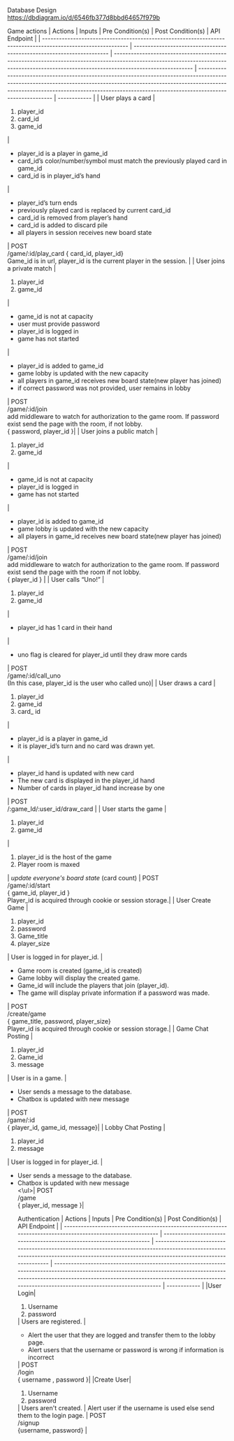Database Design <br/>
https://dbdiagram.io/d/6546fb377d8bbd64657f979b

Game actions
| Actions                                                                                                      | Inputs                                                                | Pre Condition(s)                                                                                                                                                                         | Post Condition(s)                                                                                                                                                                                                                                                    | API Endpoint |
| ------------------------------------------------------------------------------------------------------------ | --------------------------------------------------------------------- | ---------------------------------------------------------------------------------------------------------------------------------------------------------------------------------------- | -------------------------------------------------------------------------------------------------------------------------------------------------------------------------------------------------------------------------------------------------------------------- | ------------ |
| User plays a card                                                                                            | <ol> <li> player_id </li> <li> card_id </li> <li> game_id </li> </ol> | <ul> <li> player_id is a player in game_id </li> <li> card_id’s color/number/symbol must match the previously played card in game_id </li><li>card_id is in player_id’s hand </li> </ul> | <ul> <li> player_id’s turn ends </li> <li> previously played card is replaced by current card_id </li> <li> card_id is removed from player’s hand </li> <li> card_id is added to discard pile </li> <li> all players in session receives new board state </li> </ul> | POST <br/> /game/:id/play_card { card_id, player_id} <br/> Game_id is in url, player_id is the current player in the session. |
| User joins a private match | <ol> <li> player_id </li> <li> game_id </li> </ol> | <ul> <li> game_id is not at capacity </li> <li> user must provide password </li> <li> player_id is logged in </li> <li> game has not started </li> </ul> | <ul> <li> player_id is added to game_id </li> <li> game lobby is updated with the new capacity </li> <li> all players in game_id receives new board state(new player has joined) </li> <li>  if correct password was not provided, user remains in lobby </li> </ul> | POST <br/> /game/:id/join <br/> add middleware to watch for authorization to the game room. If password exist send the page with the room, if not lobby. <br/> { password, player_id }|
| User joins a public match | <ol> <li> player_id </li> <li> game_id </li> </ol> |  <ul> <li> game_id is not at capacity </li> <li>player_id is logged in </li> <li> game has not started </li> </ul> | <ul> <li> player_id is added to game_id </li> <li> game lobby is updated with the new capacity </li> <li> all players in game_id receives new board state(new player has joined) </li>  </ul> | POST <br/> /game/:id/join<br/> add middleware to watch for authorization to the game room. If password exist send the page with the room if not lobby. <br/>{ player_id } |
| User calls “Uno!” |  <ol> <li> player_id </li> <li> game_id </li> </ol> | <ul> <li> player_id has 1 card in their hand </li> </ul> | <ul> <li> uno flag is cleared for player_id until they draw more cards</li> </ul>| POST<br/> /game/:id/call_uno <br/>(In this case, player_id is the user who called uno)|
| User draws a card |  <ol> <li> player_id </li> <li> game_id </li> <li> card_ id </li> </ol> | <ul> <li> player_id is a player in game_id </li> <li> it is player_id’s turn and no card was drawn yet. </li> </ul> | <ul> <li>player_id hand is updated with new card </li> <li> The new card is displayed in the player_id hand </li> <li>Number of cards in player_id hand increase by one </li>  </ul>| POST <br/> /:game_Id/:user_id/draw_card |
| User starts the game |  <ol> <li> player_id </li> <li> game_id </li> </ol> | <ol> <li> player_id is the host of the game </li> <li> Player room is maxed </li> </ol> | *update everyone's board state* (card count) |  POST <br/> /game/:id/start<br/>{ game_id, player_id } <br/> Player_id is acquired through cookie or session storage.|
| User Create Game | <ol> <li> player_id </li> <li> password </li> <li> Game_title </li> <li> player_size </li> </ol> | User is logged in for player_id. | <ul> <li> Game room is created (game_id is created) </li> <li> Game lobby will display the created game. </li> <li> Game_id will include the players that join (player_id). </li> <li> The game will display private information if a password was made. </li> </ul> | POST <br/> /create/game <br/> { game_title, password, player_size} <br/> Player_id is acquired through cookie or session storage.|
| Game Chat Posting | <ol> <li> player_id </li> <li> Game_id </li> <li> message </li> </ol> | User is in a game. | <ul> <li> User sends a message to the database. </li>  <li> Chatbox is updated with new message</li> </ul> | POST<br/> /game/:id <br/>{ player_id, game_id, message}|
| Lobby Chat Posting | <ol> <li> player_id </li> <li> message </li> </ol> | User is logged in for player_id. | <ul> <li> User sends a message to the database. </li>  <li>  Chatbox is updated with new message </li> <\ul>| POST  <br/>/game <br/>{ player_id, message }|

Authentication
| Actions                                                                                                      | Inputs                                                                | Pre Condition(s)                                                                                                                                                                         | Post Condition(s)                                                                                                                                                                                                                                                    | API Endpoint |
| ------------------------------------------------------------------------------------------------------------ | --------------------------------------------------------------------- | ---------------------------------------------------------------------------------------------------------------------------------------------------------------------------------------- | -------------------------------------------------------------------------------------------------------------------------------------------------------------------------------------------------------------------------------------------------------------------- | ------------ |
|User Login| <ol> <li> Username </li> <li> password </li> </ol>| Users are registered. | <ul> <li> Alert the user that they are logged and transfer them to the lobby page. </li>  <li>  Alert users that the username or password is wrong if information is incorrect</li>  </ul>| POST <br/>/login <br/>{ username , password }|
|Create User|  <ol> <li> Username </li> <li> password </li> </ol> | Users aren't created. | Alert user if the username is used else send them to the login page. | POST <br/> /signup <br/> {username, password} |







 
